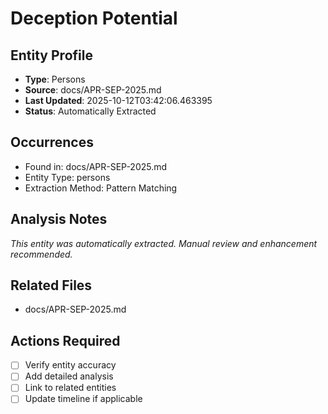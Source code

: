 # Deception Potential

## Entity Profile
- **Type**: Persons
- **Source**: docs/APR-SEP-2025.md
- **Last Updated**: 2025-10-12T03:42:06.463395
- **Status**: Automatically Extracted

## Occurrences
- Found in: docs/APR-SEP-2025.md
- Entity Type: persons
- Extraction Method: Pattern Matching

## Analysis Notes
*This entity was automatically extracted. Manual review and enhancement recommended.*

## Related Files
- docs/APR-SEP-2025.md

## Actions Required
- [ ] Verify entity accuracy
- [ ] Add detailed analysis
- [ ] Link to related entities
- [ ] Update timeline if applicable

